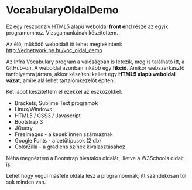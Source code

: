 # VocabularyOldalDemo
Ez egy reszponzív HTML5 alapú weboldal **front end** része az egyik programomhoz. Vizsgamunkának készítettem.

Az élő, működő weboldalt itt lehet megtekinteni:
http://ednetwork.pe.hu/voc_oldal_demo

Az Infra Vocabulary program a valóságban is létezik, meg is található itt, a GitHub-on. A weboldal azonban inkább egy **fikció**. Amikor webszerkesztő tanfolyamra jártam, akkor készíteni kellett egy **HTML5 alapú weboldal vázat**, amire alá lehet tartalomkezelőt építeni.

Két lapot készítettem el ezekkel az eszközökkel:
- Brackets, Sublime Text programok
- Linux/Windows
- HTML5 / CSS3 / Javascript
- Bootstrap 3
- JQuery
- FreeImages - a képek innen származnak
- Google Fonts - a betűtípusok (2 db)
- ColorZilla - a gradiens színek kiválasztásához

Néha megnéztem a Bootstrap hivatalos oldalát, illetve a W3Schools oldalt is.

Lehet hogy végül másféle oldala lesz a programomnak, itt szándékosan túl sok minden van.
